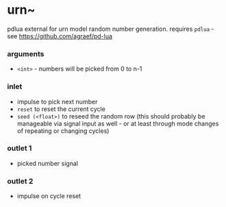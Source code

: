 # urn~

pdlua external for urn model random number generation.
requires `pdlua` - see https://github.com/agraef/pd-lua

### arguments
* `<int>` - numbers will be picked from 0 to n-1

### inlet
* impulse to pick next number
* `reset` to reset the current cycle
* `seed (<float>)` to reseed the random row (this should probably be manageable via signal input as well - or at least through mode changes of repeating or changing cycles)

### outlet 1
* picked number signal

### outlet 2
* impulse on cycle reset
